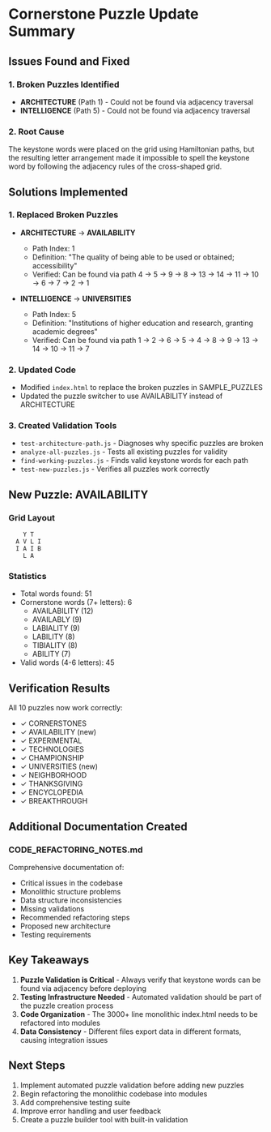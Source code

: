# Cornerstone Puzzle Update Summary

## Issues Found and Fixed

### 1. Broken Puzzles Identified
- **ARCHITECTURE** (Path 1) - Could not be found via adjacency traversal
- **INTELLIGENCE** (Path 5) - Could not be found via adjacency traversal

### 2. Root Cause
The keystone words were placed on the grid using Hamiltonian paths, but the resulting letter arrangement made it impossible to spell the keystone word by following the adjacency rules of the cross-shaped grid.

## Solutions Implemented

### 1. Replaced Broken Puzzles
- **ARCHITECTURE** → **AVAILABILITY**
  - Path Index: 1
  - Definition: "The quality of being able to be used or obtained; accessibility"
  - Verified: Can be found via path 4 → 5 → 9 → 8 → 13 → 14 → 11 → 10 → 6 → 7 → 2 → 1
  
- **INTELLIGENCE** → **UNIVERSITIES**
  - Path Index: 5
  - Definition: "Institutions of higher education and research, granting academic degrees"
  - Verified: Can be found via path 1 → 2 → 6 → 5 → 4 → 8 → 9 → 13 → 14 → 10 → 11 → 7

### 2. Updated Code
- Modified `index.html` to replace the broken puzzles in SAMPLE_PUZZLES
- Updated the puzzle switcher to use AVAILABILITY instead of ARCHITECTURE

### 3. Created Validation Tools
- `test-architecture-path.js` - Diagnoses why specific puzzles are broken
- `analyze-all-puzzles.js` - Tests all existing puzzles for validity
- `find-working-puzzles.js` - Finds valid keystone words for each path
- `test-new-puzzles.js` - Verifies all puzzles work correctly

## New Puzzle: AVAILABILITY

### Grid Layout
```
    Y T  
  A V L I
  I A I B
    L A  
```

### Statistics
- Total words found: 51
- Cornerstone words (7+ letters): 6
  - AVAILABILITY (12)
  - AVAILABLY (9)
  - LABIALITY (9)
  - LABILITY (8)
  - TIBIALITY (8)
  - ABILITY (7)
- Valid words (4-6 letters): 45

## Verification Results

All 10 puzzles now work correctly:
- ✓ CORNERSTONES
- ✓ AVAILABILITY (new)
- ✓ EXPERIMENTAL
- ✓ TECHNOLOGIES
- ✓ CHAMPIONSHIP
- ✓ UNIVERSITIES (new)
- ✓ NEIGHBORHOOD
- ✓ THANKSGIVING
- ✓ ENCYCLOPEDIA
- ✓ BREAKTHROUGH

## Additional Documentation Created

### CODE_REFACTORING_NOTES.md
Comprehensive documentation of:
- Critical issues in the codebase
- Monolithic structure problems
- Data structure inconsistencies
- Missing validations
- Recommended refactoring steps
- Proposed new architecture
- Testing requirements

## Key Takeaways

1. **Puzzle Validation is Critical** - Always verify that keystone words can be found via adjacency before deploying
2. **Testing Infrastructure Needed** - Automated validation should be part of the puzzle creation process
3. **Code Organization** - The 3000+ line monolithic index.html needs to be refactored into modules
4. **Data Consistency** - Different files export data in different formats, causing integration issues

## Next Steps

1. Implement automated puzzle validation before adding new puzzles
2. Begin refactoring the monolithic codebase into modules
3. Add comprehensive testing suite
4. Improve error handling and user feedback
5. Create a puzzle builder tool with built-in validation